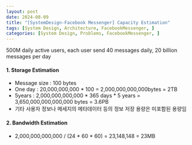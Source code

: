 ```yaml
---
layout: post
date: 2024-08-09
title: "[SystemDesign-Facebook Messenger] Capacity Estimation"
tags: [System Design, Architecture, FacebookMessenger, ]
categories: [System Design, Problems, FacebookMessenger, ]
---
```



500M daily active users, each user send 40 messages daily, 20 billion messages per day


#### 1. Storage Estimation

- Message size : 100 bytes
- One day : 20,000,000,000 * 100 = 2,000,000,000,000bytes = 2TB
- 5years : 2,000,000,000,000 * 365 days * 5 years = 3,650,000,000,000,000 bytes = 3.6PB
- 기타 사용자 정보나 메세지의 메타데이터 등의 정보 저장 용량은 미포함된 용량임

#### 2. Bandwidth Estimation

- 2,000,000,000,000 / (24 * 60 * 60) = 23,148,148 = 23MB

